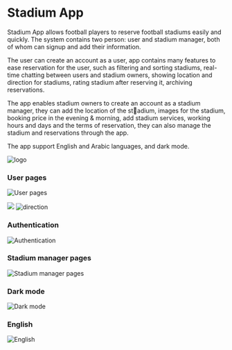 # Stadium App

Stadium App allows football players to reserve football stadiums easily and quickly. The system contains two person: user and stadium manager, both of whom can signup and add their information.

The user can create an account as a user, app contains many features to ease reservation for the user, such as filtering and sorting stadiums, real-time chatting between users and stadium owners, showing location and direction for stadiums, rating stadium after reserving it, archiving reservations.

The app enables stadium owners to create an account as a stadium manager, they can add the location of the stٍadium, images for the stadium, booking price in the evening & morning, add stadium services, working hours and days and the terms of reservation, they can also manage the stadium and reservations through the app.

The app support English and Arabic languages, and dark mode.

![logo](https://github.com/AbdullahAbuAjwa/reserve_stadium/blob/master/assets/images/launcher.png?raw=true)
### User pages
![User pages](https://firebasestorage.googleapis.com/v0/b/stadium-3f7c8.appspot.com/o/Mockup%2F1.jpg?alt=media&token=baf5ddf0-e7df-4ea1-a737-9110da447b49)

![](https://firebasestorage.googleapis.com/v0/b/stadium-3f7c8.appspot.com/o/Mockup%2F3.jpg?alt=media&token=9679d293-8097-4549-ad9c-f0993c2b6598)
![direction](https://firebasestorage.googleapis.com/v0/b/stadium-3f7c8.appspot.com/o/Mockup%2Fdirection.jpg?alt=media&token=b72d4158-3836-4d92-97f3-977f94bedf94)
### Authentication
![Authentication](https://firebasestorage.googleapis.com/v0/b/stadium-3f7c8.appspot.com/o/Mockup%2F2.jpg?alt=media&token=1e324c53-323f-4bcb-97d4-c195368e51f4)

### Stadium manager pages
![Stadium manager pages](https://firebasestorage.googleapis.com/v0/b/stadium-3f7c8.appspot.com/o/Mockup%2F4.jpg?alt=media&token=7727e98d-3a8c-4a31-9bfd-d82f8c87ef80)

### Dark mode
![Dark mode](https://firebasestorage.googleapis.com/v0/b/stadium-3f7c8.appspot.com/o/Mockup%2F5.jpg?alt=media&token=f37cae5e-10db-47da-9b05-5766c9f6c847)

### English
![English](https://firebasestorage.googleapis.com/v0/b/stadium-3f7c8.appspot.com/o/Mockup%2F6.jpg?alt=media&token=b0b55333-f9bc-4050-82dc-c376ba7dc482)
